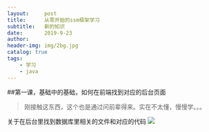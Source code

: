```yaml
---
layout:     post
title:      从零开始的ssm框架学习
subtitle:   新的知识
date:       2019-9-23
author:     
header-img: img/2bg.jpg
catalog: true
tags:
    - 学习
    - java
---
```


##第一课，基础中的基础，如何在前端找到对应的后台页面

>刚接触这东西，这个也是通过问前辈得来。实在不太懂，慢慢学。。。

关于在后台里找到数据库里相关的文件和对应的代码
![](https://wx4.sinaimg.cn/mw690/006yOBzAgy1g79bbiskiqj31f00p1whn.jpg)
